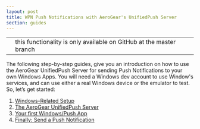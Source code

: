 ```yaml
---
layout: post
title: WPN Push Notifications with AeroGear's UnifiedPush Server
section: guides
---
```


<div class="admonitionblock caution">
<table>
<tbody><tr>
<td class="icon">
<i class="icon-caution" title="Caution"></i>
</td>
<td class="content">
this functionality is only available on GitHub at the master branch
</td>
</tr>
</tbody></table>
</div>


The following step-by-step guides, give you an introduction on how to use the AeroGear UnifiedPush Server for sending Push Notifications to your own Windows Apps. You will need a Windows dev account to use Window's services, and can use either a real Windows device or the emulator to test. So, let’s get started:

1. [Windows-Related Setup](guides/#windows-setup)
3. [The AeroGear UnifiedPush Server](guides/#register-device)
3. [Your first Windows/Push App](guides/#windows-app)
4. [Finally: Send a Push Notification](guides/#push-notification)
